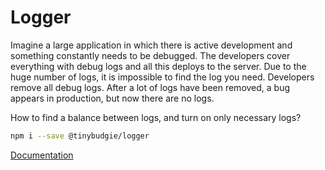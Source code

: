 # Logger

Imagine a large application in which there is active development and something constantly needs to be debugged. The developers cover everything with debug logs and all this deploys to the server. Due to the huge number of logs, it is impossible to find the log you need. Developers remove all debug logs. After a lot of logs have been removed, a bug appears in production, but now there are no logs.

How to find a balance between logs, and turn on only necessary logs?

```bash
npm i --save @tinybudgie/logger
```

[Documentation](https://tinybudgie.github.io/docs/packages/logging)

